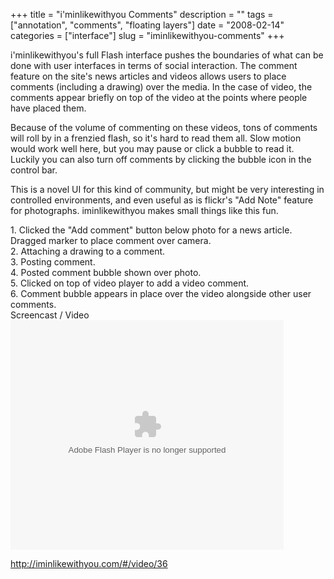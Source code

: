 +++
title = "i'minlikewithyou Comments"
description = ""
tags = ["annotation", "comments", "floating layers"]
date = "2008-02-14"
categories = ["interface"]
slug = "iminlikewithyou-comments"
+++


<p>i'minlikewithyou's full Flash interface pushes the boundaries of what can be done with user interfaces in terms of social interaction. The comment feature on the site's news articles and videos allows users to place comments (including a drawing) over the media. In the case of video, the comments appear briefly on top of the video at the points where people have placed them. </p>
<p>Because of the volume of commenting on these videos, tons of comments will roll by in a frenzied flash, so it's hard to read them all. Slow motion would work well here, but you may pause or click a bubble to read it. Luckily you can also turn off comments by clicking the bubble icon in the control bar.</p>
<p>This is a novel UI for this kind of community, but might be very interesting in controlled environments, and even useful as is flickr's "Add Note" feature for photographs. iminlikewithyou makes small things like this fun.</p>
<div id="screens-full" class="clear"><div class="caption">1. Clicked the &quot;Add comment&quot; button below photo for a news article. Dragged marker to place comment over camera.</div><div class="fullimg clear"><a href="//konigi.com/media/interface/iminlikewithyou-comments-1.png" class="group" rel="group" title="1. Clicked the &quot;Add comment&quot; button below photo for a news article. Dragged marker to plac..."><img src="//konigi.com/media/interface/iminlikewithyou-comments-1.png" alt="" class="img-responsive"></a></div></div><div id="screens-full" class="clear"><div class="caption">2. Attaching a drawing to a comment.</div><div class="fullimg clear"><a href="//konigi.com/media/interface/iminlikewithyou-comments-2.png" class="group" rel="group" title="2. Attaching a drawing to a comment."><img src="//konigi.com/media/interface/iminlikewithyou-comments-2.png" alt="" class="img-responsive"></a></div></div><div id="screens-full" class="clear"><div class="caption">3. Posting comment.</div><div class="fullimg clear"><a href="//konigi.com/media/interface/iminlikewithyou-comments-3.png" class="group" rel="group" title="3. Posting comment."><img src="//konigi.com/media/interface/iminlikewithyou-comments-3.png" alt="" class="img-responsive"></a></div></div><div id="screens-full" class="clear"><div class="caption">4. Posted comment bubble shown over photo.</div><div class="fullimg clear"><a href="//konigi.com/media/interface/iminlikewithyou-comments-4.png" class="group" rel="group" title="4. Posted comment bubble shown over photo."><img src="//konigi.com/media/interface/iminlikewithyou-comments-4.png" alt="" class="img-responsive"></a></div></div><div id="screens-full" class="clear"><div class="caption">5. Clicked on top of video player to add a video comment.</div><div class="fullimg clear"><a href="//konigi.com/media/interface/iminlikewithyou-comments-5.png" class="group" rel="group" title="5. Clicked on top of video player to add a video comment."><img src="//konigi.com/media/interface/iminlikewithyou-comments-5.png" alt="" class="img-responsive"></a></div></div><div id="screens-full" class="clear"><div class="caption">6. Comment bubble appears in place over the video alongside other user comments.</div><div class="fullimg clear"><a href="//konigi.com/media/interface/iminlikewithyou-comments-6.png" class="group" rel="group" title="6. Comment bubble appears in place over the video alongside other user comments."><img src="//konigi.com/media/interface/iminlikewithyou-comments-6.png" alt="" class="img-responsive"></a></div></div><div class="video"><div class="caption aptureNoAutolink">Screencast / Video</div><div class="video-object"><object classid="clsid:D27CDB6E-AE6D-11cf-96B8-444553540000" width="437" height="367" id="iminlikewithyou"><param name="movie" value="http://flashcdn.iminlikewithyou.com/embedder.swf?key=35a3c02801181460bd5cb56682c74a0add" /><param name="allowScriptAccess" value="always" /><param name="allowFullScreen" value="true" /><embed src="http://flashcdn.iminlikewithyou.com/embedder.swf?key=35a3c02801181460bd5cb56682c74a0add" width="437" height="367" type="application/x-shockwave-flash" allowScriptAccess="always" allowFullScreen="true" name="iminlikewithyou" ></embed></object></div></div>        
<p><a href="http://iminlikewithyou.com/#/video/36">http://iminlikewithyou.com/#/video/36</a></p>

